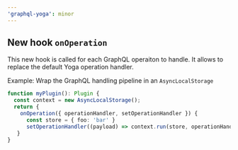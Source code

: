 ```yaml
---
'graphql-yoga': minor
---
```


## New hook `onOperation`

This new hook is called for each GraphQL operaiton to handle. It allows to replace the
default Yoga operation handler.

Example: Wrap the GraphQL handling pipeline in an `AsyncLocalStorage`

```ts
function myPlugin(): Plugin {
  const context = new AsyncLocalStorage();
  return {
    onOperation({ operationHandler, setOperationHandler }) {
      const store = { foo: 'bar' }
      setOperationHandler((payload) => context.run(store, operationHandler, payload))
   }
}
```